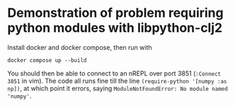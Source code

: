 
# Demonstration of problem requiring python modules with libpython-clj2

Install docker and docker compose, then run with

```
docker compose up --build
```

You should then be able to connect to an nREPL over port 3851 (`:Connect 3851` in vim).
The code all runs fine till the line `(require-python '[numpy :as np])`, at which point it errors, saying `ModuleNotFoundError: No module named 'numpy'`.
